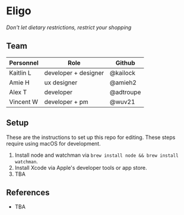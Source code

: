 # Eligo
*Don't let dietary restrictions, restrict your shopping*

## Team
|Personnel|Role|Github
|-|-|-|
| Kaitlin L | developer + designer | @kailock
| Amie H | ux designer | @amieh2
| Alex T | developer | @adtroupe
| Vincent W | developer + pm | @wuv21

## Setup
These are the instructions to set up this repo for editing. These steps require using macOS for development.

1. Install node and watchman via `brew install node && brew install watchman`.
2. Install Xcode via Apple's developer tools or app store.
3. TBA

## References
- TBA
